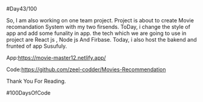 #Day43/100

So, I am also working on one team project. Project is about to create Movie recomandation System with my two firsends. ToDay, i change the style of app and add some funality in app. the tech which we are going to use in project are React js , Node js And Firbase. Today, i also host the bakend and frunted of app Susufuly.



App:https://movie-master12.netlify.app/

Code:https://github.com/zeel-codder/Movies-Recommendation


Thank You For Reading.



#100DaysOfCode